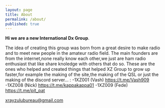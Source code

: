 ```yaml
---
layout: page
title: About
permalink: /about/
published: true
---
```

**Hi we are a new International Dx Group**.

The idea of creating this group was born from a great desire to make radio and to meet new people in the amateur radio field.
The main founders are from the internet,none really know each other,we just are ham radio enthusiast that like share knoledge with others that do so.
These are the ones who helped and created things that helped XZ Group to grow up faster,for example the making of the site,the making of the  QSL or just the making of the discord server... :
-1XZ001 (Vash) https://t.me/Vash909
-1XZ008 (Nick) https://t.me/kappakappa01
-1XZ009 (Fede) https://t.me/pit_pat 

[xrayzulubureau@gmail.com](mailto:xrayzulubureau@gmail.com)
